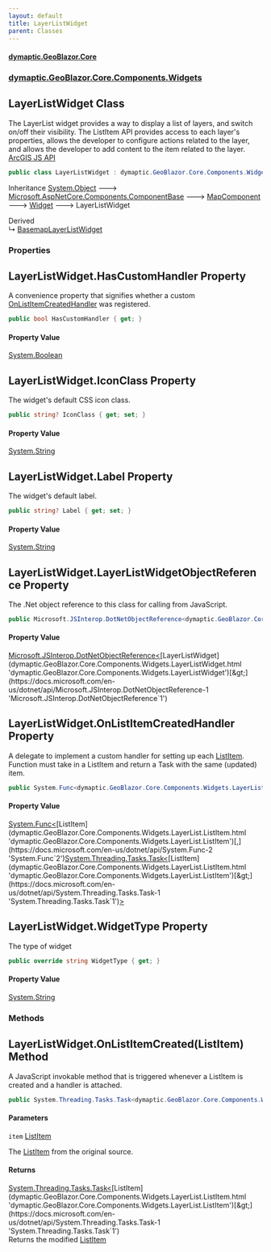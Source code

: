 ```yaml
---
layout: default
title: LayerListWidget
parent: Classes
---
```

#### [dymaptic.GeoBlazor.Core](index.html 'index')
### [dymaptic.GeoBlazor.Core.Components.Widgets](index.html#dymaptic.GeoBlazor.Core.Components.Widgets 'dymaptic.GeoBlazor.Core.Components.Widgets')

## LayerListWidget Class

The LayerList widget provides a way to display a list of layers, and switch on/off their visibility. The ListItem API provides access to each layer's properties, allows the developer to configure actions related to the layer, and allows the developer to add content to the item related to the layer.  
<a target="_blank" href="https://developers.arcgis.com/javascript/latest/api-reference/esri-widgets-LayerList.html">ArcGIS JS API</a>

```csharp
public class LayerListWidget : dymaptic.GeoBlazor.Core.Components.Widgets.Widget
```

Inheritance [System.Object](https://docs.microsoft.com/en-us/dotnet/api/System.Object 'System.Object') &#129106; [Microsoft.AspNetCore.Components.ComponentBase](https://docs.microsoft.com/en-us/dotnet/api/Microsoft.AspNetCore.Components.ComponentBase 'Microsoft.AspNetCore.Components.ComponentBase') &#129106; [MapComponent](dymaptic.GeoBlazor.Core.Components.MapComponent.html 'dymaptic.GeoBlazor.Core.Components.MapComponent') &#129106; [Widget](dymaptic.GeoBlazor.Core.Components.Widgets.Widget.html 'dymaptic.GeoBlazor.Core.Components.Widgets.Widget') &#129106; LayerListWidget

Derived  
&#8627; [BasemapLayerListWidget](dymaptic.GeoBlazor.Core.Components.Widgets.BasemapLayerListWidget.html 'dymaptic.GeoBlazor.Core.Components.Widgets.BasemapLayerListWidget')
### Properties

<a name='dymaptic.GeoBlazor.Core.Components.Widgets.LayerListWidget.HasCustomHandler'></a>

## LayerListWidget.HasCustomHandler Property

A convenience property that signifies whether a custom [OnListItemCreatedHandler](dymaptic.GeoBlazor.Core.Components.Widgets.LayerListWidget.html#dymaptic.GeoBlazor.Core.Components.Widgets.LayerListWidget.OnListItemCreatedHandler 'dymaptic.GeoBlazor.Core.Components.Widgets.LayerListWidget.OnListItemCreatedHandler') was registered.

```csharp
public bool HasCustomHandler { get; }
```

#### Property Value
[System.Boolean](https://docs.microsoft.com/en-us/dotnet/api/System.Boolean 'System.Boolean')

<a name='dymaptic.GeoBlazor.Core.Components.Widgets.LayerListWidget.IconClass'></a>

## LayerListWidget.IconClass Property

The widget's default CSS icon class.

```csharp
public string? IconClass { get; set; }
```

#### Property Value
[System.String](https://docs.microsoft.com/en-us/dotnet/api/System.String 'System.String')

<a name='dymaptic.GeoBlazor.Core.Components.Widgets.LayerListWidget.Label'></a>

## LayerListWidget.Label Property

The widget's default label.

```csharp
public string? Label { get; set; }
```

#### Property Value
[System.String](https://docs.microsoft.com/en-us/dotnet/api/System.String 'System.String')

<a name='dymaptic.GeoBlazor.Core.Components.Widgets.LayerListWidget.LayerListWidgetObjectReference'></a>

## LayerListWidget.LayerListWidgetObjectReference Property

The .Net object reference to this class for calling from JavaScript.

```csharp
public Microsoft.JSInterop.DotNetObjectReference<dymaptic.GeoBlazor.Core.Components.Widgets.LayerListWidget> LayerListWidgetObjectReference { get; }
```

#### Property Value
[Microsoft.JSInterop.DotNetObjectReference&lt;](https://docs.microsoft.com/en-us/dotnet/api/Microsoft.JSInterop.DotNetObjectReference-1 'Microsoft.JSInterop.DotNetObjectReference`1')[LayerListWidget](dymaptic.GeoBlazor.Core.Components.Widgets.LayerListWidget.html 'dymaptic.GeoBlazor.Core.Components.Widgets.LayerListWidget')[&gt;](https://docs.microsoft.com/en-us/dotnet/api/Microsoft.JSInterop.DotNetObjectReference-1 'Microsoft.JSInterop.DotNetObjectReference`1')

<a name='dymaptic.GeoBlazor.Core.Components.Widgets.LayerListWidget.OnListItemCreatedHandler'></a>

## LayerListWidget.OnListItemCreatedHandler Property

A delegate to implement a custom handler for setting up each [ListItem](dymaptic.GeoBlazor.Core.Components.Widgets.LayerList.ListItem.html 'dymaptic.GeoBlazor.Core.Components.Widgets.LayerList.ListItem').  
Function must take in a ListItem and return a Task with the same (updated) item.

```csharp
public System.Func<dymaptic.GeoBlazor.Core.Components.Widgets.LayerList.ListItem,System.Threading.Tasks.Task<dymaptic.GeoBlazor.Core.Components.Widgets.LayerList.ListItem>>? OnListItemCreatedHandler { get; set; }
```

#### Property Value
[System.Func&lt;](https://docs.microsoft.com/en-us/dotnet/api/System.Func-2 'System.Func`2')[ListItem](dymaptic.GeoBlazor.Core.Components.Widgets.LayerList.ListItem.html 'dymaptic.GeoBlazor.Core.Components.Widgets.LayerList.ListItem')[,](https://docs.microsoft.com/en-us/dotnet/api/System.Func-2 'System.Func`2')[System.Threading.Tasks.Task&lt;](https://docs.microsoft.com/en-us/dotnet/api/System.Threading.Tasks.Task-1 'System.Threading.Tasks.Task`1')[ListItem](dymaptic.GeoBlazor.Core.Components.Widgets.LayerList.ListItem.html 'dymaptic.GeoBlazor.Core.Components.Widgets.LayerList.ListItem')[&gt;](https://docs.microsoft.com/en-us/dotnet/api/System.Threading.Tasks.Task-1 'System.Threading.Tasks.Task`1')[&gt;](https://docs.microsoft.com/en-us/dotnet/api/System.Func-2 'System.Func`2')

<a name='dymaptic.GeoBlazor.Core.Components.Widgets.LayerListWidget.WidgetType'></a>

## LayerListWidget.WidgetType Property

The type of widget

```csharp
public override string WidgetType { get; }
```

#### Property Value
[System.String](https://docs.microsoft.com/en-us/dotnet/api/System.String 'System.String')
### Methods

<a name='dymaptic.GeoBlazor.Core.Components.Widgets.LayerListWidget.OnListItemCreated(dymaptic.GeoBlazor.Core.Components.Widgets.LayerList.ListItem)'></a>

## LayerListWidget.OnListItemCreated(ListItem) Method

A JavaScript invokable method that is triggered whenever a ListItem is created and a handler is attached.

```csharp
public System.Threading.Tasks.Task<dymaptic.GeoBlazor.Core.Components.Widgets.LayerList.ListItem>? OnListItemCreated(dymaptic.GeoBlazor.Core.Components.Widgets.LayerList.ListItem item);
```
#### Parameters

<a name='dymaptic.GeoBlazor.Core.Components.Widgets.LayerListWidget.OnListItemCreated(dymaptic.GeoBlazor.Core.Components.Widgets.LayerList.ListItem).item'></a>

`item` [ListItem](dymaptic.GeoBlazor.Core.Components.Widgets.LayerList.ListItem.html 'dymaptic.GeoBlazor.Core.Components.Widgets.LayerList.ListItem')

The [ListItem](dymaptic.GeoBlazor.Core.Components.Widgets.LayerList.ListItem.html 'dymaptic.GeoBlazor.Core.Components.Widgets.LayerList.ListItem') from the original source.

#### Returns
[System.Threading.Tasks.Task&lt;](https://docs.microsoft.com/en-us/dotnet/api/System.Threading.Tasks.Task-1 'System.Threading.Tasks.Task`1')[ListItem](dymaptic.GeoBlazor.Core.Components.Widgets.LayerList.ListItem.html 'dymaptic.GeoBlazor.Core.Components.Widgets.LayerList.ListItem')[&gt;](https://docs.microsoft.com/en-us/dotnet/api/System.Threading.Tasks.Task-1 'System.Threading.Tasks.Task`1')  
Returns the modified [ListItem](dymaptic.GeoBlazor.Core.Components.Widgets.LayerList.ListItem.html 'dymaptic.GeoBlazor.Core.Components.Widgets.LayerList.ListItem')

